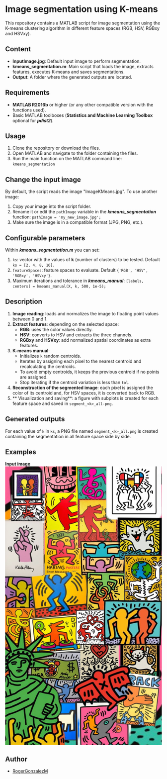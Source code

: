 # Image segmentation using K-means

This repository contains a MATLAB script for image segmentation using the K-means clustering algorithm in different feature spaces (RGB, HSV, RGBxy and HSVxy).

## Content
- **InputImage.jpg**: Default input image to perform segmentation.
- **kmeans_segmentation.m**: Main script that loads the image, extracts features, executes K-means and saves segmentations.
- **Output**: A folder where the generated outputs are located.

## Requirements
- **MATLAB R2016b** or higher (or any other compatible version with the functions used).
- Basic MATLAB toolboxes (**Statistics and Machine Learning Toolbox** optional for ***pdist2***).

## Usage
1. Clone the repository or download the files.
2. Open MATLAB and navigate to the folder containing the files.
3. Run the main function on the MATLAB command line:
   `kmeans_segmentation`

## Change the input image
By default, the script reads the image "ImageKMeans.jpg". To use another image:
1. Copy your image into the script folder.
2. Rename it or edit the `pathImage` variable in the ***kmeans_segmentation*** function:
   `pathImage = 'my_new_image.jpg';`
3. Make sure the image is in a compatible format (JPG, PNG, etc.).

## Configurable parameters
Within ***kmeans_segmentation.m*** you can set:
1. `ks`: vector with the values of **k** (number of clusters) to be tested. Default `ks = [2, 4, 8, 16]`.
2. `featureSpaces`: feature spaces to evaluate. Default `{'RGB', 'HSV', 'RGBxy', 'HSVxy'}`.
3. Maximum iterations and tolerance in ***kmeans_manual***: `[labels, centers] = kmeans_manual(X, k, 500, 1e-5);`

## Description
1. **Image reading**: loads and normalizes the image to floating point values between 0 and 1.
2. **Extract features**: depending on the selected space:
   - **RGB**: uses the color values directly.
   - **HSV**: converts to HSV and extracts the three channels.
   - **RGBxy** and **HSVxy**: add normalized spatial coordinates as extra features.
3. **K-means manual**:
   - Initializes `k` random centroids.
   - Iterates by assigning each pixel to the nearest centroid and recalculating the centroids.
   - To avoid empty centroids, it keeps the previous centroid if no points are assigned.
   - Stop iterating if the centroid variation is less than `tol`.
4. **Reconstruction of the segmented image**: each pixel is assigned the color of its centroid and, for HSV spaces, it is converted back to RGB.
5. ** Visualization and saving**: a figure with subplots is created for each feature space and saved in `segment_<k>_all-png`.

## Generated outputs
For each value of `k` in `ks`, a PNG file named `segment_<k>_all.png` is created containing the segmentation in all feature space side by side.

## Examples
**Input image**
![Input Image](./ImageKMeans.jpg)


## Author
- [RogerGonzalezM](https://github.com/RogerGonzalezM/)
